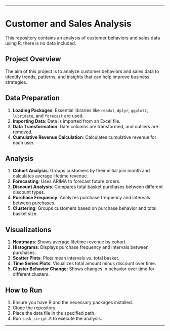 
---

# Customer and Sales Analysis

This repository contains an analysis of customer behaviors and sales data using R. there is no data included.

## Project Overview

The aim of this project is to analyze customer behaviors and sales data to identify trends, patterns, and insights that can help improve business strategies.

## Data Preparation

1. **Loading Packages**: Essential libraries like `readxl`, `dplyr`, `ggplot2`, `lubridate`, and `forecast` are used.
2. **Importing Data**: Data is imported from an Excel file.
3. **Data Transformation**: Date columns are transformed, and outliers are removed.
4. **Cumulative Revenue Calculation**: Calculates cumulative revenue for each user.

## Analysis

1. **Cohort Analysis**: Groups customers by their initial join month and calculates average lifetime revenue.
2. **Forecasting**: Uses ARIMA to forecast future orders.
3. **Discount Analysis**: Compares total basket purchases between different discount types.
4. **Purchase Frequency**: Analyzes purchase frequency and intervals between purchases.
5. **Clustering**: Groups customers based on purchase behavior and total basket size.

## Visualizations

1. **Heatmaps**: Shows average lifetime revenue by cohort.
2. **Histograms**: Displays purchase frequency and intervals between purchases.
3. **Scatter Plots**: Plots mean intervals vs. total basket.
4. **Time Series Plots**: Visualizes total amount minus discount over time.
5. **Cluster Behavior Change**: Shows changes in behavior over time for different clusters.

## How to Run

1. Ensure you have R and the necessary packages installed.
2. Clone the repository.
3. Place the data file in the specified path.
4. Run `task_script.R` to execute the analysis.

---
